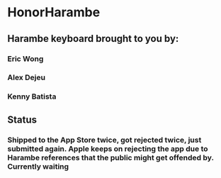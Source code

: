 # HonorHarambe

## Harambe keyboard brought to you by: 
### Eric Wong
### Alex Dejeu
### Kenny Batista

## Status
### Shipped to the App Store twice, got rejected twice, just submitted again. Apple keeps on rejecting the app due to Harambe references that the public might get offended by. Currently waiting
